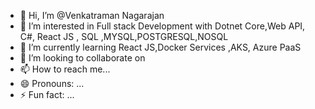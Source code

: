 - 👋 Hi, I’m @Venkatraman Nagarajan
- 👀 I’m interested in Full stack Development with Dotnet Core,Web API, C#, React JS , SQL ,MYSQL,POSTGRESQL,NOSQL
- 🌱 I’m currently learning React JS,Docker Services ,AKS, Azure PaaS 
- 💞️ I’m looking to collaborate on 
- 📫 How to reach me...
- 😄 Pronouns: ...
- ⚡ Fun fact: ...

<!---
VenkatramanNagarajan/VenkatramanNagarajan is a ✨ special ✨ repository because its `README.md` (this file) appears on your GitHub profile.
You can click the Preview link to take a look at your changes.
--->
